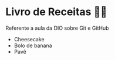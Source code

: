# Livro de Receitas :man_cook:

Referente a aula da DIO sobre Git e GitHub

* Cheesecake 
* Bolo de banana
* Pavê
